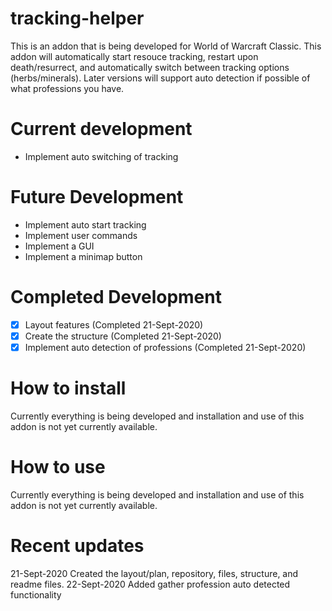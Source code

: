 # tracking-helper

This is an addon that is being developed for World of Warcraft Classic. This addon will automatically start resouce tracking, restart upon death/resurrect, and automatically switch between tracking options (herbs/minerals). Later versions will support auto detection if possible of what professions you have. 

# Current development

- Implement auto switching of tracking

# Future Development
- Implement auto start tracking
- Implement user commands
- Implement a GUI
- Implement a minimap button

# Completed Development
- [x] Layout features (Completed 21-Sept-2020)
- [x] Create the structure (Completed 21-Sept-2020)
- [x] Implement auto detection of professions (Completed 21-Sept-2020)

# How to install

Currently everything is being developed and installation and use of this addon is not yet currently available. 

# How to use

Currently everything is being developed and installation and use of this addon is not yet currently available. 

# Recent updates

21-Sept-2020 Created the layout/plan, repository, files, structure, and readme files.
22-Sept-2020 Added gather profession auto detected functionality
